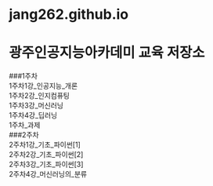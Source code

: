 # jang262.github.io
# 광주인공지능아카데미 교육 저장소
###1주차  
1주차1강_인공지능_개론  
1주차2강_인지컴퓨팅  
1주차3강_머신러닝  
1주차4강_딥러닝  
1주차_과제  
###2주차  
2주차1강_기초_파이썬[1]  
2주차2강_기초_파이썬[2]  
2주차3강_기초_파이썬[3]  
2주차4강_머신러닝의_분류  

